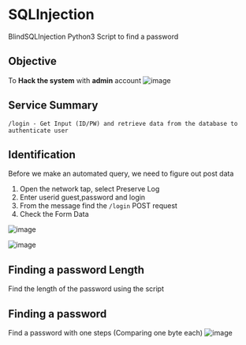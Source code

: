 # SQLInjection

BlindSQLInjection Python3 Script to find a password 

## Objective

To **Hack the system** with **admin** account 
![image](https://user-images.githubusercontent.com/79100627/189540786-ad9cf476-7f32-4fa8-bbc0-2e9e1c0cf91f.png)

## Service Summary 

```
/login - Get Input (ID/PW) and retrieve data from the database to authenticate user
```

## Identification

Before we make an automated query, we need to figure out post data 

1. Open the network tap, select Preserve Log
2. Enter userid guest,password  and login 
3. From the message find the ```/login``` POST request 
4. Check the Form Data 

![image](https://user-images.githubusercontent.com/79100627/189540474-f6bc46c4-c9b6-4a1d-bb15-4ba77d27853e.png)

![image](https://user-images.githubusercontent.com/79100627/189540662-fa970fd9-17f5-4d59-bf16-b0e077fd03a2.png)


## Finding a password Length 

Find the length of the password using the script 

## Finding a password 

Find a password with one steps (Comparing one byte each)
![image](https://user-images.githubusercontent.com/79100627/189540748-efc3031c-045c-48ba-a229-acc8bce6535f.png)
